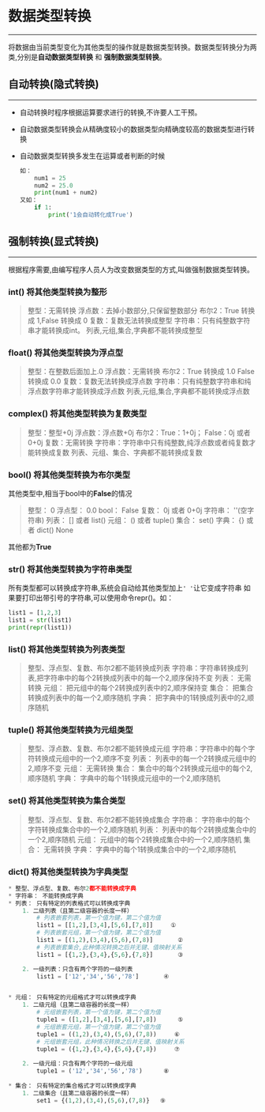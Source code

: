数据类型转换
===

---

将数据由当前类型变化为其他类型的操作就是数据类型转换。数据类型转换分为两类,分别是**自动数据类型转换** 和 **强制数据类型转换**。

自动转换(隐式转换)
---

---

* 自动转换时程序根据运算要求进行的转换,不许要人工干预。
* 自动数据类型转换会从精确度较小的数据类型向精确度较高的数据类型进行转换
* 自动数据类型转换多发生在运算或者判断的时候

    ```python
    如：
        num1 = 25
        num2 = 25.0
        print(num1 + num2)
    又如：
        if 1:
            print('1会自动转化成True')
    ```

强制转换(显式转换)
---

---

根据程序需要,由编写程序人员人为改变数据类型的方式,叫做强制数据类型转换。


### int() 将其他类型转换为整形


> 整型：无需转换
浮点数：去掉小数部分,只保留整数部分
布尔2：True 转换成 1,False 转换成 0
复数：复数无法转换成整型
字符串：只有纯整数字符串才能转换成int。
列表,元组,集合,字典都不能转换成整型

### float() 将其他类型转换为浮点型

> 整型：在整数后面加上.0
浮点数：无需转换
布尔2：True 转换成 1.0     False 转换成 0.0
复数：复数无法转换成浮点数
字符串：只有纯整数字符串和纯浮点数字符串才能转换成浮点数
列表,元组,集合,字典都不能转换成浮点数

### complex() 将其他类型转换为复数类型

> 整型：整型+0j
浮点数：浮点数+0j
布尔2：True：1+0j； False：0j 或者 0+0j
复数：无需转换
字符串：字符串中只有纯整数,纯浮点数或者纯复数才能转换成复数
列表、元组、集合、字典都不能转换成复数

### bool() 将其他类型转换为布尔类型

其他类型中,相当于bool中的**False**的情况
>整型：		  0
浮点型： 	 0.0
bool：	   False
复数：		 0j  或者  0+0j
字符串：	''(空字符串)
列表：		 [] 或者 list() 
元组：		 () 或者 tuple()
集合：		 set()
字典：	 	 {} 或者 dict()
None

其他都为**True**

### str() 将其他类型转换为字符串类型

所有类型都可以转换成字符串,系统会自动给其他类型加上`' '`让它变成字符串
如果要打印出带引号的字符串,可以使用命令repr()。如：
```python
list1 = [1,2,3]
list1 = str(list1)
print(repr(list1))
```

### list() 将其他类型转换为列表类型

>整型、浮点型、复数、布尔2都不能转换成列表
字符串：字符串转换成列表,把字符串中的每个2转换成列表中的每一个2,顺序保持不变
列表： 无需转换
元组： 把元组中的每个2转换成列表中的2,顺序保持变
集合： 把集合转换成列表中的每一个2,顺序随机
字典： 把字典中的1转换成列表中的2,顺序随机

### tuple() 将其他类型转换为元组类型

>整型、浮点数、复数、布尔2都不能转换成元组
字符串：字符串中的每个字符转换成元组中的一个2,顺序不变
列表： 列表中的每一个2转换成元组中的2,顺序不变
元组： 无需转换
集合： 集合中的每个2转换成元组中的每个2,顺序随机
字典： 字典中的每个1转换成元组中的一个2,顺序随机

### set() 将其他类型转换为集合类型

>整型、浮点型、复数、布尔2都不能转换成集合
字符串： 字符串中的每个字符转换成集合中的一个2,顺序随机
列表： 列表中的每个2转换成集合中的一个2,顺序随机
元组： 元组中的每个2转换成集合中的一个2,顺序随机
集合： 无需转换
字典： 字典中的每个1转换成集合中的一个2,顺序随机

### dict() 将其他类型转换为字典类型

```python
* 整型、浮点型、复数、布尔2都不能转换成字典
* 字符串： 不能转换成字典
* 列表： 只有特定的列表格式可以转换成字典
    1. 二级列表（且第二级容器的长度一样）
        # 列表嵌套列表，第一个值为键，第二个值为值
        list1 = [[1,2],[3,4],[5,6],[7,8]]	  ①
        # 列表嵌套元组，第一个值为键，第二个值为值
        list1 = [(1,2),(3,4),(5,6),(7,8)]       ②
        # 列表嵌套集合,此种情况转换之后并无键、值映射关系
        list1 = [{1,2},{3,4},{5,6},{7,8}]       ③

    2. 一级列表：只含有两个字符的一级列表
        list1 = ['12','34','56','78']       ④


* 元组： 只有特定的元组格式才可以转换成字典
    1. 二级元组（且第二级容器的长度一样）
        # 元组嵌套列表，第一个值为键，第二个值为值
        tuple1 = ([1,2],[3,4],[5,6],[7,8])      ⑤
        # 元组嵌套元组，第一个值为键，第二个值为值
        tuple1 = ((1,2),(3,4),(5,6),(7,8))     ⑥
        # 元组嵌套元组，此种情况转换之后并无键、值映射关系
        tuple1 = ({1,2},{3,4},{5,6},{7,8})     ⑦
	
    2. 一级元组：只含有两个字符的一级元组
        tuple1 = ('12','34','56','78')      ⑧
	
* 集合： 只有特定的集合格式才可以转换成字典
    1. 二级集合（且第二级容器的长度一样）
        set1 = {(1,2),(3,4),(5,6),(7,8)}   ⑨
```



















